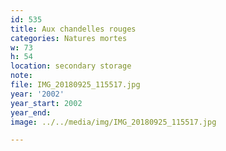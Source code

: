 ```yaml
---
id: 535
title: Aux chandelles rouges
categories: Natures mortes
w: 73
h: 54
location: secondary storage
note:
file: IMG_20180925_115517.jpg
year: '2002'
year_start: 2002
year_end:
image: ../../media/img/IMG_20180925_115517.jpg

---
```

